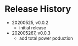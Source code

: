 # Release History

* 20200525, v0.0.2
	* initial release
* 202005267, v0.0.3
	* add total power poduction
